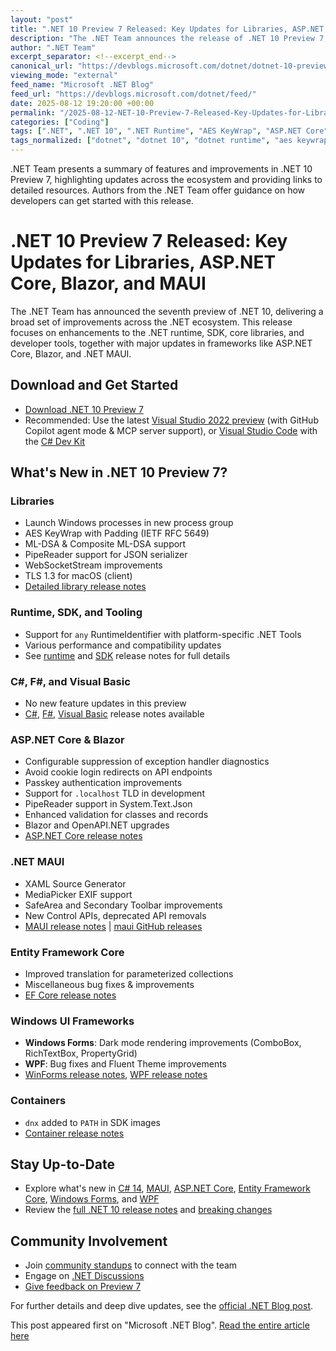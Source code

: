 ```yaml
---
layout: "post"
title: ".NET 10 Preview 7 Released: Key Updates for Libraries, ASP.NET Core, Blazor, and MAUI"
description: "The .NET Team announces the release of .NET 10 Preview 7, introducing enhancements across the .NET runtime, SDK, core libraries, ASP.NET Core, Blazor, .NET MAUI, Entity Framework Core, and Windows UI frameworks. This update includes feature updates, bug fixes, new APIs, and key improvements for developers building modern cross-platform applications."
author: ".NET Team"
excerpt_separator: <!--excerpt_end-->
canonical_url: "https://devblogs.microsoft.com/dotnet/dotnet-10-preview-7/"
viewing_mode: "external"
feed_name: "Microsoft .NET Blog"
feed_url: "https://devblogs.microsoft.com/dotnet/feed/"
date: 2025-08-12 19:20:00 +00:00
permalink: "/2025-08-12-NET-10-Preview-7-Released-Key-Updates-for-Libraries-ASPNET-Core-Blazor-and-MAUI.html"
categories: ["Coding"]
tags: [".NET", ".NET 10", ".NET Runtime", "AES KeyWrap", "ASP.NET Core", "Blazor", "C#", "C# Dev Kit", "Coding", "Community Standup", "EF Core", "Featured", "Libraries", "MAUI", "News", "PipeReader", "Preview Release", "Process Group", "Release Notes", "SDK", "TLS 1.3", "VS", "WebSocketStream", "Windows Forms", "WPF"]
tags_normalized: ["dotnet", "dotnet 10", "dotnet runtime", "aes keywrap", "aspdotnet core", "blazor", "csharp", "csharp dev kit", "coding", "community standup", "ef core", "featured", "libraries", "maui", "news", "pipereader", "preview release", "process group", "release notes", "sdk", "tls 1dot3", "vs", "websocketstream", "windows forms", "wpf"]
---
```


.NET Team presents a summary of features and improvements in .NET 10 Preview 7, highlighting updates across the ecosystem and providing links to detailed resources. Authors from the .NET Team offer guidance on how developers can get started with this release.<!--excerpt_end-->

# .NET 10 Preview 7 Released: Key Updates for Libraries, ASP.NET Core, Blazor, and MAUI

The .NET Team has announced the seventh preview of .NET 10, delivering a broad set of improvements across the .NET ecosystem. This release focuses on enhancements to the .NET runtime, SDK, core libraries, and developer tools, together with major updates in frameworks like ASP.NET Core, Blazor, and .NET MAUI.

## Download and Get Started

- [Download .NET 10 Preview 7](https://get.dot.net/10)
- Recommended: Use the latest [Visual Studio 2022 preview](https://visualstudio.microsoft.com/vs/preview/) (with GitHub Copilot agent mode & MCP server support), or [Visual Studio Code](https://code.visualstudio.com/) with the [C# Dev Kit](https://marketplace.visualstudio.com/items?itemName=ms-dotnettools.csdevkit)

## What's New in .NET 10 Preview 7?

### Libraries

- Launch Windows processes in new process group
- AES KeyWrap with Padding (IETF RFC 5649)
- ML-DSA & Composite ML-DSA support
- PipeReader support for JSON serializer
- WebSocketStream improvements
- TLS 1.3 for macOS (client)
- [Detailed library release notes](https://github.com/dotnet/core/blob/main/release-notes/10.0/preview/preview7/libraries.md)

### Runtime, SDK, and Tooling

- Support for `any` RuntimeIdentifier with platform-specific .NET Tools
- Various performance and compatibility updates
- See [runtime](https://github.com/dotnet/core/blob/main/release-notes/10.0/preview/preview7/runtime.md) and [SDK](https://github.com/dotnet/core/blob/main/release-notes/10.0/preview/preview7/sdk.md) release notes for full details

### C#, F#, and Visual Basic

- No new feature updates in this preview
- [C#](https://github.com/dotnet/core/blob/main/release-notes/10.0/preview/preview7/csharp.md), [F#](https://github.com/dotnet/core/blob/main/release-notes/10.0/preview/preview7/fsharp.md), [Visual Basic](https://github.com/dotnet/core/blob/main/release-notes/10.0/preview/preview7/visualbasic.md) release notes available

### ASP.NET Core & Blazor

- Configurable suppression of exception handler diagnostics
- Avoid cookie login redirects on API endpoints
- Passkey authentication improvements
- Support for `.localhost` TLD in development
- PipeReader support in System.Text.Json
- Enhanced validation for classes and records
- Blazor and OpenAPI.NET upgrades
- [ASP.NET Core release notes](https://github.com/dotnet/core/blob/main/release-notes/10.0/preview/preview7/aspnetcore.md)

### .NET MAUI

- XAML Source Generator
- MediaPicker EXIF support
- SafeArea and Secondary Toolbar improvements
- New Control APIs, deprecated API removals
- [MAUI release notes](https://github.com/dotnet/core/blob/main/release-notes/10.0/preview/preview7/dotnetmaui.md) | [maui GitHub releases](https://github.com/dotnet/maui/releases/)

### Entity Framework Core

- Improved translation for parameterized collections
- Miscellaneous bug fixes & improvements
- [EF Core release notes](https://github.com/dotnet/core/blob/main/release-notes/10.0/preview/preview7/efcore.md)

### Windows UI Frameworks

- **Windows Forms**: Dark mode rendering improvements (ComboBox, RichTextBox, PropertyGrid)
- **WPF**: Bug fixes and Fluent Theme improvements
- [WinForms release notes](https://github.com/dotnet/core/blob/main/release-notes/10.0/preview/preview7/winforms.md), [WPF release notes](https://github.com/dotnet/core/blob/main/release-notes/10.0/preview/preview7/wpf.md)

### Containers

- `dnx` added to `PATH` in SDK images
- [Container release notes](https://github.com/dotnet/core/blob/main/release-notes/10.0/preview/preview7/containers.md)

## Stay Up-to-Date

- Explore what's new in [C# 14](https://learn.microsoft.com/dotnet/csharp/whats-new/csharp-14), [MAUI](https://learn.microsoft.com/dotnet/maui/whats-new/dotnet-10), [ASP.NET Core](https://learn.microsoft.com/aspnet/core/release-notes/aspnetcore-10.0), [Entity Framework Core](https://learn.microsoft.com/ef/core/what-is-new/ef-core-10.0/whatsnew), [Windows Forms](https://learn.microsoft.com/dotnet/desktop/winforms/whats-new/net100), and [WPF](https://learn.microsoft.com/dotnet/desktop/wpf/whats-new/net100)
- Review the [full .NET 10 release notes](https://github.com/dotnet/core/blob/main/release-notes/10.0/README.md) and [breaking changes](https://learn.microsoft.com/dotnet/core/compatibility/10.0)

## Community Involvement

- Join [community standups](https://dotnet.microsoft.com/live/community-standup) to connect with the team
- Engage on [.NET Discussions](https://github.com/dotnet/core/discussions/categories/news)
- [Give feedback on Preview 7](https://aka.ms/dotnet/10/preview7)

For further details and deep dive updates, see the [official .NET Blog post](https://devblogs.microsoft.com/dotnet/dotnet-10-preview-7/).

This post appeared first on "Microsoft .NET Blog". [Read the entire article here](https://devblogs.microsoft.com/dotnet/dotnet-10-preview-7/)
